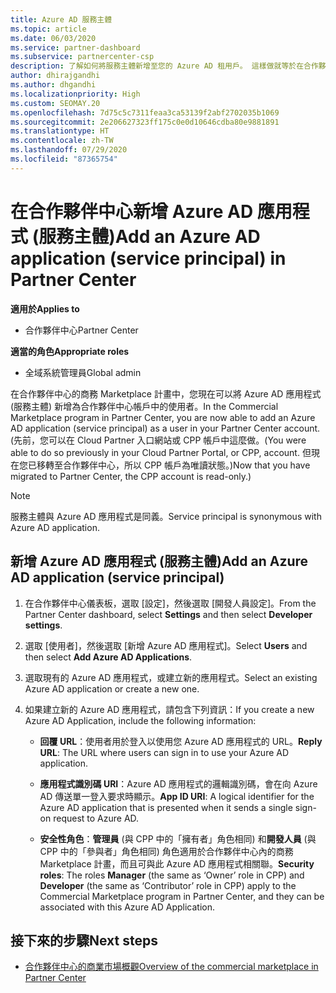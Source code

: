 ```yaml
---
title: Azure AD 服務主體
ms.topic: article
ms.date: 06/03/2020
ms.service: partner-dashboard
ms.subservice: partnercenter-csp
description: 了解如何將服務主體新增至您的 Azure AD 租用戶。 這樣做就等於在合作夥伴中心新增 Azure AD 應用程式 (服務主體)。
author: dhirajgandhi
ms.author: dhgandhi
ms.localizationpriority: High
ms.custom: SEOMAY.20
ms.openlocfilehash: 7d75c5c7311feaa3ca53139f2abf2702035b1069
ms.sourcegitcommit: 2e206627323ff175c0e0d10646cdba80e9881891
ms.translationtype: HT
ms.contentlocale: zh-TW
ms.lasthandoff: 07/29/2020
ms.locfileid: "87365754"
---
```

# <a name="add-an-azure-ad-application-service-principal-in-partner-center"></a><span data-ttu-id="2c507-104">在合作夥伴中心新增 Azure AD 應用程式 (服務主體)</span><span class="sxs-lookup"><span data-stu-id="2c507-104">Add an Azure AD application (service principal) in Partner Center</span></span>

<span data-ttu-id="2c507-105">**適用於**</span><span class="sxs-lookup"><span data-stu-id="2c507-105">**Applies to**</span></span>

- <span data-ttu-id="2c507-106">合作夥伴中心</span><span class="sxs-lookup"><span data-stu-id="2c507-106">Partner Center</span></span>

<span data-ttu-id="2c507-107">**適當的角色**</span><span class="sxs-lookup"><span data-stu-id="2c507-107">**Appropriate roles**</span></span>

- <span data-ttu-id="2c507-108">全域系統管理員</span><span class="sxs-lookup"><span data-stu-id="2c507-108">Global admin</span></span>

<span data-ttu-id="2c507-109">在合作夥伴中心的商務 Marketplace 計畫中，您現在可以將 Azure AD 應用程式 (服務主體) 新增為合作夥伴中心帳戶中的使用者。</span><span class="sxs-lookup"><span data-stu-id="2c507-109">In the Commercial Marketplace program in Partner Center, you are now able to add an Azure AD application (service principal) as a user in your Partner Center account.</span></span> <span data-ttu-id="2c507-110">(先前，您可以在 Cloud Partner 入口網站或 CPP 帳戶中這麼做。</span><span class="sxs-lookup"><span data-stu-id="2c507-110">(You were able to do so previously in your Cloud Partner Portal, or CPP, account.</span></span> <span data-ttu-id="2c507-111">但現在您已移轉至合作夥伴中心，所以 CPP 帳戶為唯讀狀態。)</span><span class="sxs-lookup"><span data-stu-id="2c507-111">Now that you have migrated to Partner Center, the CPP account is read-only.)</span></span>
 
>[!Note] 
><span data-ttu-id="2c507-112">服務主體與 Azure AD 應用程式是同義。</span><span class="sxs-lookup"><span data-stu-id="2c507-112">Service principal is synonymous with Azure AD application.</span></span>

## <a name="add-an-azure-ad-application-service-principal"></a><span data-ttu-id="2c507-113">新增 Azure AD 應用程式 (服務主體)</span><span class="sxs-lookup"><span data-stu-id="2c507-113">Add an Azure AD application (service principal)</span></span>

1. <span data-ttu-id="2c507-114">在合作夥伴中心儀表板，選取 [設定]，然後選取 [開發人員設定]。</span><span class="sxs-lookup"><span data-stu-id="2c507-114">From the Partner Center dashboard, select **Settings** and then select **Developer settings**.</span></span>

2. <span data-ttu-id="2c507-115">選取 [使用者]，然後選取 [新增 Azure AD 應用程式]。</span><span class="sxs-lookup"><span data-stu-id="2c507-115">Select **Users** and then select **Add Azure AD Applications**.</span></span>

3. <span data-ttu-id="2c507-116">選取現有的 Azure AD 應用程式，或建立新的應用程式。</span><span class="sxs-lookup"><span data-stu-id="2c507-116">Select an existing Azure AD application or create a new one.</span></span>

4. <span data-ttu-id="2c507-117">如果建立新的 Azure AD 應用程式，請包含下列資訊：</span><span class="sxs-lookup"><span data-stu-id="2c507-117">If you create a new Azure AD Application, include the following information:</span></span>  

   - <span data-ttu-id="2c507-118">**回覆 URL**：使用者用於登入以使用您 Azure AD 應用程式的 URL。</span><span class="sxs-lookup"><span data-stu-id="2c507-118">**Reply URL**: The URL where users can sign in to use your Azure AD application.</span></span>

   - <span data-ttu-id="2c507-119">**應用程式識別碼 URI**：Azure AD 應用程式的邏輯識別碼，會在向 Azure AD 傳送單一登入要求時顯示。</span><span class="sxs-lookup"><span data-stu-id="2c507-119">**App ID URI**: A logical identifier for the Azure AD application that is presented when it sends a single sign-on request to Azure AD.</span></span>

   - <span data-ttu-id="2c507-120">**安全性角色**：**管理員** (與 CPP 中的「擁有者」角色相同) 和**開發人員** (與 CPP 中的「參與者」角色相同) 角色適用於合作夥伴中心內的商務 Marketplace 計畫，而且可與此 Azure AD 應用程式相關聯。</span><span class="sxs-lookup"><span data-stu-id="2c507-120">**Security roles**: The roles **Manager** (the same as  ‘Owner’ role in CPP) and **Developer** (the same as ‘Contributor’ role in CPP) apply to the Commercial Marketplace program in Partner Center, and they can be associated with this Azure AD Application.</span></span>  

## <a name="next-steps"></a><span data-ttu-id="2c507-121">接下來的步驟</span><span class="sxs-lookup"><span data-stu-id="2c507-121">Next steps</span></span>

- [<span data-ttu-id="2c507-122">合作夥伴中心的商業市場概觀</span><span class="sxs-lookup"><span data-stu-id="2c507-122">Overview of the commercial marketplace in Partner Center</span></span>](csp-commercial-marketplace-overview.md)